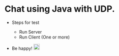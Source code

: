 # Chat using Java with UDP.
- Steps for test
  - Run Server
  - Run Client (One or more)
  
- Be happy! <img class="emoji" alt="heart" height="20" width="20" src="https://assets-cdn.github.com/images/icons/emoji/unicode/2764.png">
